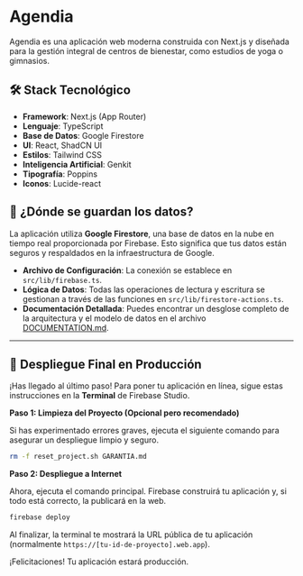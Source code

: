 # Agendia

Agendia es una aplicación web moderna construida con Next.js y diseñada para la gestión integral de centros de bienestar, como estudios de yoga o   gimnasios.

## 🛠️ Stack Tecnológico

- **Framework**: Next.js (App Router)
- **Lenguaje**: TypeScript
- **Base de Datos**: Google Firestore
- **UI**: React, ShadCN UI
- **Estilos**: Tailwind CSS
- **Inteligencia Artificial**: Genkit
- **Tipografía**: Poppins
- **Iconos**: Lucide-react

## 💾 ¿Dónde se guardan los datos?

La aplicación utiliza **Google Firestore**, una base de datos en la nube en tiempo real proporcionada por Firebase. Esto significa que tus datos están seguros y respaldados en la infraestructura de Google.

- **Archivo de Configuración**: La conexión se establece en `src/lib/firebase.ts`.
- **Lógica de Datos**: Todas las operaciones de lectura y escritura se gestionan a través de las funciones en `src/lib/firestore-actions.ts`.
- **Documentación Detallada**: Puedes encontrar un desglose completo de la arquitectura y el modelo de datos en el archivo [DOCUMENTATION.md](DOCUMENTATION.md).

---

## 🚀 Despliegue Final en Producción

¡Has llegado al último paso! Para poner tu aplicación en línea, sigue estas instrucciones en la **Terminal** de Firebase Studio.

**Paso 1: Limpieza del Proyecto (Opcional pero recomendado)**

Si has experimentado errores graves, ejecuta el siguiente comando para asegurar un despliegue limpio y seguro.

```bash
rm -f reset_project.sh GARANTIA.md
```

**Paso 2: Despliegue a Internet**

Ahora, ejecuta el comando principal. Firebase construirá tu aplicación y, si todo está correcto, la publicará en la web.

```bash
firebase deploy
```

Al finalizar, la terminal te mostrará la URL pública de tu aplicación (normalmente `https://[tu-id-de-proyecto].web.app`).

¡Felicitaciones! Tu aplicación estará producción.
